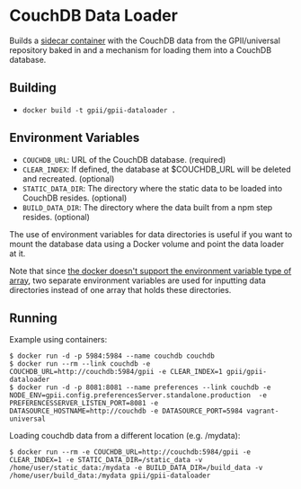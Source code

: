 # CouchDB Data Loader

Builds a [sidecar container](http://blog.kubernetes.io/2015/06/the-distributed-system-toolkit-patterns.html) with the CouchDB data from the GPII/universal repository baked in and a mechanism for loading them into a CouchDB database.

## Building

- `docker build -t gpii/gpii-dataloader .`

## Environment Variables

- `COUCHDB_URL`: URL of the CouchDB database. (required)
- `CLEAR_INDEX`: If defined, the database at $COUCHDB_URL will be deleted and recreated. (optional)
- `STATIC_DATA_DIR`: The directory where the static data to be loaded into CouchDB resides. (optional)
- `BUILD_DATA_DIR`: The directory where the data built from a npm step resides. (optional)

The use of environment variables for data directories is useful if you want to mount the database data using a Docker volume and point the data loader at it.

Note that since [the docker doesn't support the environment variable type of array](https://github.com/moby/moby/issues/20169), two separate environment variables are used for inputting data directories instead of one array that holds these directories.

## Running

Example using containers:

```
$ docker run -d -p 5984:5984 --name couchdb couchdb
$ docker run --rm --link couchdb -e COUCHDB_URL=http://couchdb:5984/gpii -e CLEAR_INDEX=1 gpii/gpii-dataloader
$ docker run -d -p 8081:8081 --name preferences --link couchdb -e NODE_ENV=gpii.config.preferencesServer.standalone.production  -e PREFERENCESSERVER_LISTEN_PORT=8081 -e DATASOURCE_HOSTNAME=http://couchdb -e DATASOURCE_PORT=5984 vagrant-universal

```

Loading couchdb data from a different location (e.g. /mydata):

```
$ docker run --rm -e COUCHDB_URL=http://couchdb:5984/gpii -e CLEAR_INDEX=1 -e STATIC_DATA_DIR=/static_data -v /home/user/static_data:/mydata -e BUILD_DATA_DIR=/build_data -v /home/user/build_data:/mydata gpii/gpii-dataloader
```
